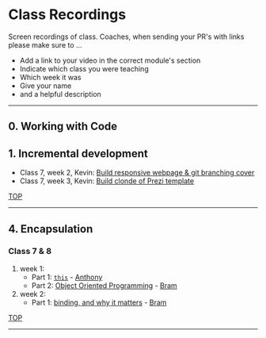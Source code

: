# Class Recordings

Screen recordings of class.  Coaches, when sending your PR's with links please make sure to ...

* Add a link to your video in the correct module's section
* Indicate which class you were teaching
* Which week it was
* Give your name
* and a helpful description


---

## 0. Working with Code

## 1. Incremental development

* Class 7, week 2, Kevin: [Build responsive webpage & git branching cover](https://youtu.be/zjivncbwHSg)
* Class 7, week 3, Kevin: [Build clonde of Prezi template](https://youtu.be/Lvppty5I6wA)

[TOP](#class-recordings)

---

## 4. Encapsulation

### Class 7 & 8

1. week 1: 
    * Part 1: [`this`](https://vimeo.com/399611933) - [Anthony](https://github.com/Toinne/)
    * Part 2: [Object Oriented Programming](https://vimeo.com/399631422) - [Bram](https://github.com/bramdevries/)
1. week 2:
    * Part 1: [binding, and why it matters](https://vimeo.com/401830596) - [Bram](https://github.com/bramdevries/) 


[TOP](#class-recordings)

---

